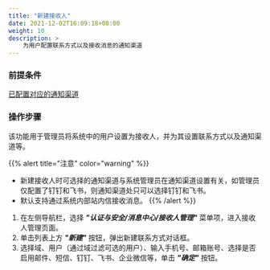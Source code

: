 ```yaml
---
title: "新建接收人"
date: 2021-12-02T16:09:18+08:00
weight: 10
description: >
    为用户配置联系方式以及接收消息的通知渠道
---
```


### 前提条件

[已配置对应的通知渠道](../../mailconfig/create)

### 操作步骤

该功能用于管理员将系统中的用户设置为接收人，并为其设置联系方式以及通知渠道等。

{{% alert title="注意" color="warning" %}}
- 新建接收人时可选择的通知渠道与系统管理员在通知渠道设置有关，如管理员仅配置了钉钉和飞书，则通知渠道处只可以选择钉钉和飞书。
- 默认支持通过系统内部站内信接收消息。
{{% /alert %}}

1. 在左侧导航栏，选择 **_"认证与安全/消息中心/接收人管理"_** 菜单项，进入接收人管理页面。
2. 单击列表上方 **_"新建"_** 按钮，弹出新建联系方式对话框。
2. 选择域、用户（通过域过滤可选的用户）、输入手机号、邮箱账号、选择是否启用邮件、短信、钉钉、飞书、企业微信等，单击 **_"确定"_** 按钮。